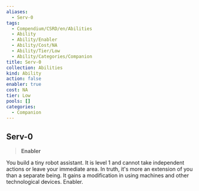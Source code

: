 ```yaml
---
aliases:
  - Serv-0
tags:
  - Compendium/CSRD/en/Abilities
  - Ability
  - Ability/Enabler
  - Ability/Cost/NA
  - Ability/Tier/Low
  - Ability/Categories/Companion
title: Serv-0
collection: Abilities
kind: Ability
action: false
enabler: true
cost: NA
tier: Low
pools: []
categories:
  - Companion
---
```

## Serv-0    
>**Enabler**  
    
You build a tiny robot assistant. It is level 1 and cannot take independent actions or leave your immediate area. In truth, it's more an extension of you than a separate being. It gains a modification in using machines and other technological devices. Enabler.